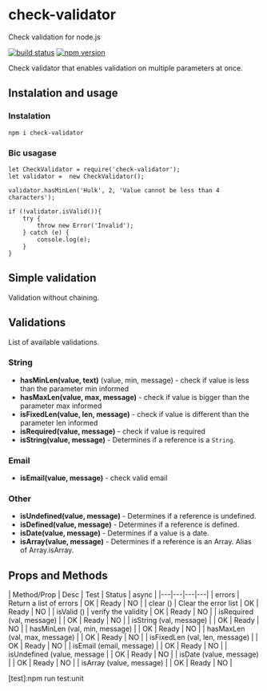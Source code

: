 # check-validator
Check validation for node.js

[![build status][travis-image]][travis-url]
[![npm version][npm-image]][npm-url]

Check validator that enables validation on multiple parameters at once.

## Instalation and usage

### Instalation

```
npm i check-validator
```

### Bic usagase

```
let CheckValidator = require('check-validator');
let validator =  new CheckValidator();

validator.hasMinLen('Hulk', 2, 'Value cannot be less than 4 characters');

if (!validator.isValid()){
	try {
		throw new Error('Invalid');
	} catch (e) {
		console.log(e);
	}
}
```
## Simple validation

Validation without chaining.

## Validations

List of available validations.

### String

- **hasMinLen(value, text)** (value, min, message) - check if value is less than the parameter min informed
- **hasMaxLen(value, max, message)** - check if value is bigger than the parameter max informed
- **isFixedLen(value, len, message)** - check if value is different than the parameter len informed
- **isRequired(value, message)** - check if value is required
- **isString(value, message)** - Determines if a reference is a `String`.

### Email

- **isEmail(value, message)** - check valid email

### Other

- **isUndefined(value, message)** - Determines if a reference is undefined.
- **isDefined(value, message)** - Determines if a reference is defined.
- **isDate(value, message)** - Determines if a value is a date.
- **isArray(value, message)** - Determines if a reference is an Array. Alias of Array.isArray.


## Props and Methods

| Method/Prop | Desc | Test | Status | async |
|---|---|---|---|
| errors | Return a list of errors | OK | Ready | NO |
| clear () | Clear the error list | OK | Ready | NO |
| isValid () | verify the validity | OK | Ready | NO |
| isRequired (val, message) |  | OK | Ready | NO |
| isString (val, message) |  | OK | Ready | NO |
| hasMinLen (val, min, message) |   | OK | Ready  | NO |
| hasMaxLen (val, max, message) |   | OK | Ready | NO |
| isFixedLen (val, len, message) |   | OK | Ready  | NO |
| isEmail (email, message) |   | OK |  Ready | NO |
| isUndefined (value, message |   | OK |  Ready | NO |
| isDate (value, message) |   | OK |  Ready | NO |
| isArray (value, message) |   | OK |  Ready | NO |

[npm-image]: https://img.shields.io/npm/v/password-validator.svg?style=flat-square
[npm-url]: https://www.npmjs.com/package/check-validator
[travis-image]:https://img.shields.io/travis/tarunbatra/password-validator.svg?style=flat-square
[travis-url]:https://travis-ci.org/tarunbatra/check-validator
[test]:npm run test:unit
